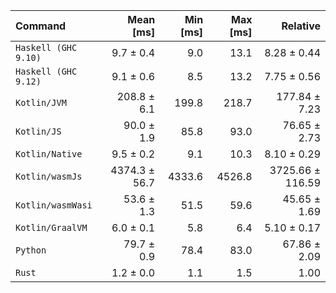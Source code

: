 | Command | Mean [ms] | Min [ms] | Max [ms] | Relative |
|:---|---:|---:|---:|---:|
| `Haskell (GHC 9.10)` | 9.7 ± 0.4 | 9.0 | 13.1 | 8.28 ± 0.44 |
| `Haskell (GHC 9.12)` | 9.1 ± 0.6 | 8.5 | 13.2 | 7.75 ± 0.56 |
| `Kotlin/JVM` | 208.8 ± 6.1 | 199.8 | 218.7 | 177.84 ± 7.23 |
| `Kotlin/JS` | 90.0 ± 1.9 | 85.8 | 93.0 | 76.65 ± 2.73 |
| `Kotlin/Native` | 9.5 ± 0.2 | 9.1 | 10.3 | 8.10 ± 0.29 |
| `Kotlin/wasmJs` | 4374.3 ± 56.7 | 4333.6 | 4526.8 | 3725.66 ± 116.59 |
| `Kotlin/wasmWasi` | 53.6 ± 1.3 | 51.5 | 59.6 | 45.65 ± 1.69 |
| `Kotlin/GraalVM` | 6.0 ± 0.1 | 5.8 | 6.4 | 5.10 ± 0.17 |
| `Python` | 79.7 ± 0.9 | 78.4 | 83.0 | 67.86 ± 2.09 |
| `Rust` | 1.2 ± 0.0 | 1.1 | 1.5 | 1.00 |
